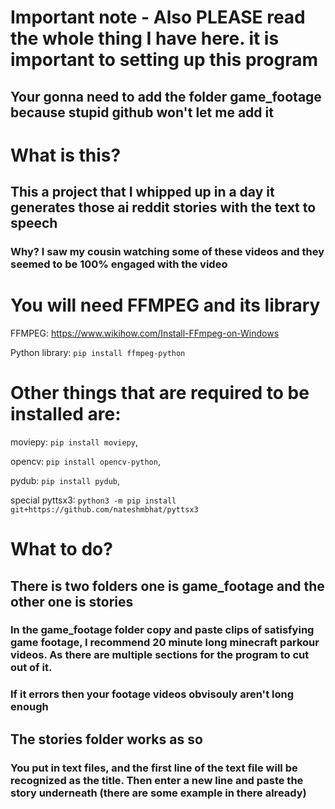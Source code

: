 # Important note - Also PLEASE read the whole thing I have here. it is important to setting up this program
## Your gonna need to add the folder game_footage because stupid github won't let me add it

# What is this?

## This a project that I whipped up in a day it generates those ai reddit stories with the text to speech
### Why? I saw my cousin watching some of these videos and they seemed to be 100% engaged with the video


# You will need FFMPEG and its library
FFMPEG: https://www.wikihow.com/Install-FFmpeg-on-Windows

Python library:
```pip install ffmpeg-python```

# Other things that are required to be installed are:

moviepy: ```pip install moviepy```,

opencv: ```pip install opencv-python```,

pydub: ```pip install pydub```,

special pyttsx3: ```python3 -m pip install git+https://github.com/nateshmbhat/pyttsx3```



# What to do?

## There is two folders one is game_footage and the other one is stories

### In the game_footage folder copy and paste clips of satisfying game footage, I recommend 20 minute long minecraft parkour videos. As there are multiple sections for the program to cut out of it.

### If it errors then your footage videos obvisouly aren't long enough

## The stories folder works as so

### You put in text files, and the first line of the text file will be recognized as the title. Then enter a new line and paste the story underneath (there are some example in there already)

